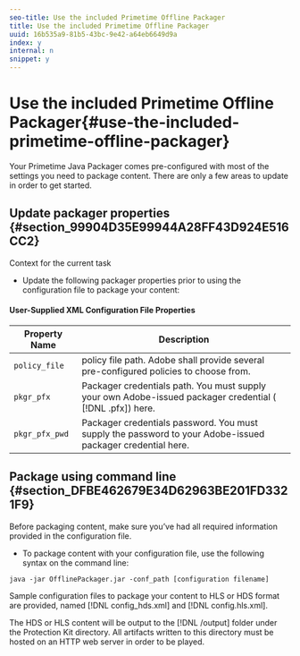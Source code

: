 ```yaml
---
seo-title: Use the included Primetime Offline Packager
title: Use the included Primetime Offline Packager
uuid: 16b535a9-81b5-43bc-9e42-a64eb6649d9a
index: y
internal: n
snippet: y
---
```


# Use the included Primetime Offline Packager{#use-the-included-primetime-offline-packager}

Your Primetime Java Packager comes pre-configured with most of the settings you need to package content. There are only a few areas to update in order to get started.

## Update packager properties {#section_99904D35E99944A28FF43D924E516CC2}

Context for the current task

* Update the following packager properties prior to using the configuration file to package your content:

#### User-Supplied XML Configuration File Properties
|  Property Name  | Description  |
|---|---|
|  `policy_file`  |  policy file path. Adobe shall provide several pre-configured policies to choose from.  |
|  `pkgr_pfx`  | Packager credentials path. You must supply your own Adobe-issued packager credential ( [!DNL .pfx]) here.  |
|  `pkgr_pfx_pwd`  | Packager credentials password. You must supply the password to your Adobe-issued packager credential here.  |

## Package using command line {#section_DFBE462679E34D62963BE201FD3321F9}

Before packaging content, make sure you’ve had all required information provided in the configuration file.

* To package content with your configuration file, use the following syntax on the command line:

```
java -jar OfflinePackager.jar -conf_path [configuration filename]
```

Sample configuration files to package your content to HLS or HDS format are provided, named [!DNL config_hds.xml] and [!DNL config.hls.xml].

The HDS or HLS content will be output to the [!DNL /output] folder under the Protection Kit directory. All artifacts written to this directory must be hosted on an HTTP web server in order to be played. 

